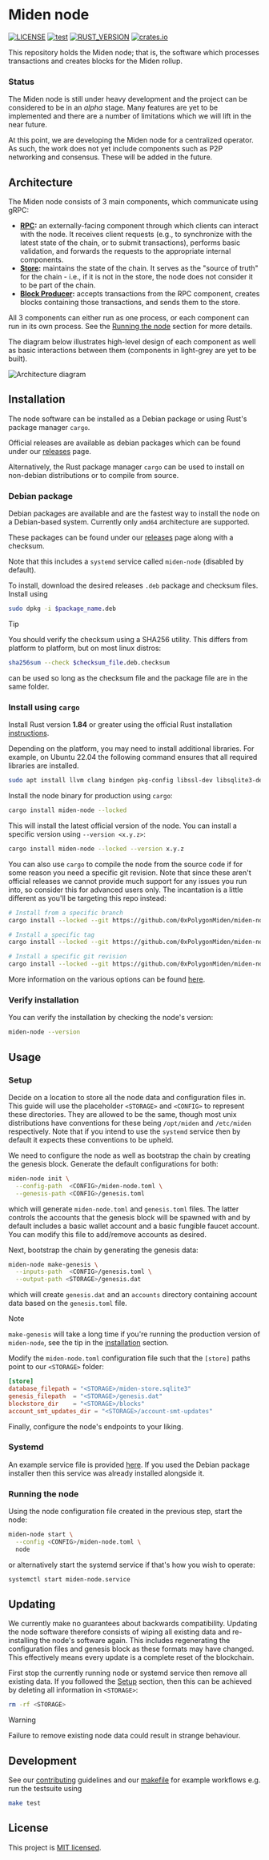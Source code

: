 # Miden node

[![LICENSE](https://img.shields.io/badge/license-MIT-blue.svg)](https://github.com/0xPolygonMiden/miden-node/blob/main/LICENSE)
[![test](https://github.com/0xPolygonMiden/miden-node/actions/workflows/test.yml/badge.svg)](https://github.com/0xPolygonMiden/miden-node/actions/workflows/test.yml)
[![RUST_VERSION](https://img.shields.io/badge/rustc-1.84+-lightgray.svg)](https://www.rust-lang.org/tools/install)
[![crates.io](https://img.shields.io/crates/v/miden-node)](https://crates.io/crates/miden-node)

This repository holds the Miden node; that is, the software which processes transactions and creates blocks for the Miden rollup.

### Status

The Miden node is still under heavy development and the project can be considered to be in an _alpha_ stage. Many features are yet to be implemented and there are a number of limitations which we will lift in the near future.

At this point, we are developing the Miden node for a centralized operator. As such, the work does not yet include components such as P2P networking and consensus. These will be added in the future.

## Architecture

The Miden node consists of 3 main components, which communicate using gRPC:

- **[RPC](crates/rpc):** an externally-facing component through which clients can interact with the node. It receives client requests (e.g., to synchronize with the latest state of the chain, or to submit transactions), performs basic validation, and forwards the requests to the appropriate internal components.
- **[Store](crates/store):** maintains the state of the chain. It serves as the "source of truth" for the chain - i.e., if it is not in the store, the node does not consider it to be part of the chain.
- **[Block Producer](crates/block-producer):** accepts transactions from the RPC component, creates blocks containing those transactions, and sends them to the store.

All 3 components can either run as one process, or each component can run in its own process. See the [Running the node](#running-the-node) section for more details.

The diagram below illustrates high-level design of each component as well as basic interactions between them (components in light-grey are yet to be built).

![Architecture diagram](./assets/architecture.png)

## Installation

The node software can be installed as a Debian package or using Rust's package manager `cargo`.

Official releases are available as debian packages which can be found under our [releases](https://github.com/0xPolygonMiden/miden-node/releases) page.

Alternatively, the Rust package manager `cargo` can be used to install on non-debian distributions or to compile from source.

### Debian package

Debian packages are available and are the fastest way to install the node on a Debian-based system. Currently only `amd64` architecture are supported.

These packages can be found under our [releases](https://github.com/0xPolygonMiden/miden-node/releases) page along with a checksum.

Note that this includes a `systemd` service called `miden-node` (disabled by default).

To install, download the desired releases `.deb` package and checksum files. Install using

```sh
sudo dpkg -i $package_name.deb
```

> [!TIP]
> You should verify the checksum using a SHA256 utility. This differs from platform to platform, but on most linux distros:
> ```sh
> sha256sum --check $checksum_file.deb.checksum
> ```
> can be used so long as the checksum file and the package file are in the same folder.

### Install using `cargo`

Install Rust version **1.84** or greater using the official Rust installation [instructions](https://www.rust-lang.org/tools/install).

Depending on the platform, you may need to install additional libraries. For example, on Ubuntu 22.04 the following command ensures that all required libraries are installed.

```sh
sudo apt install llvm clang bindgen pkg-config libssl-dev libsqlite3-dev
```

Install the node binary for production using `cargo`:

```sh
cargo install miden-node --locked
```

This will install the latest official version of the node. You can install a specific version using `--version <x.y.z>`:

```sh
cargo install miden-node --locked --version x.y.z
```

You can also use `cargo` to compile the node from the source code if for some reason you need a specific git revision. Note that since these aren't official releases we cannot provide much support for any issues you run into, so consider this for advanced users only. The incantation is a little different as you'll be targeting this repo instead: 

```sh
# Install from a specific branch
cargo install --locked --git https://github.com/0xPolygonMiden/miden-node miden-node --branch <branch>

# Install a specific tag
cargo install --locked --git https://github.com/0xPolygonMiden/miden-node miden-node --tag <tag>

# Install a specific git revision
cargo install --locked --git https://github.com/0xPolygonMiden/miden-node miden-node --rev <git-sha>
```

More information on the various options can be found [here](https://doc.rust-lang.org/cargo/commands/cargo-install.html#install-options).

### Verify installation

You can verify the installation by checking the node's version:

```sh
miden-node --version
```

## Usage

### Setup

Decide on a location to store all the node data and configuration files in. This guide will use the placeholder `<STORAGE>` and `<CONFIG>` to represent these directories. They are allowed to be the same, though most unix distributions have conventions for these being `/opt/miden` and `/etc/miden` respectively. Note that if you intend to use the `systemd` service then by default it expects these conventions to be upheld.

We need to configure the node as well as bootstrap the chain by creating the genesis block. Generate the default configurations for both:

```sh
miden-node init \
  --config-path  <CONFIG>/miden-node.toml \
  --genesis-path <CONFIG>/genesis.toml  
```

which will generate `miden-node.toml` and `genesis.toml` files. The latter controls the accounts that the genesis block will be spawned with and by default includes a basic wallet account and a basic fungible faucet account. You can modify this file to add/remove accounts as desired.

Next, bootstrap the chain by generating the genesis data:

```sh
miden-node make-genesis \
  --inputs-path  <CONFIG>/genesis.toml \
  --output-path <STORAGE>/genesis.dat
```

which will create `genesis.dat` and an `accounts` directory containing account data based on the `genesis.toml` file.

> [!NOTE]
> `make-genesis` will take a long time if you're running the production version of `miden-node`, see the tip in the [installation](#install-using-`cargo`) section.

Modify the `miden-node.toml` configuration file such that the `[store]` paths point to our `<STORAGE>` folder:

```toml
[store]
database_filepath = "<STORAGE>/miden-store.sqlite3"
genesis_filepath  = "<STORAGE>/genesis.dat"
blockstore_dir    = "<STORAGE>/blocks"
account_smt_updates_dir = "<STORAGE>/account-smt-updates"
```

Finally, configure the node's endpoints to your liking.

### Systemd

An example service file is provided [here](packaging/miden-node.service). If you used the Debian package installer then this service was already installed alongside it.

### Running the node

Using the node configuration file created in the previous step, start the node:

```sh
miden-node start \
  --config <CONFIG>/miden-node.toml \
  node
```

or alternatively start the systemd service if that's how you wish to operate:

```sh
systemctl start miden-node.service
```

## Updating

We currently make no guarantees about backwards compatibility. Updating the node software therefore consists of wiping all existing data and re-installing the node's software again. This includes regenerating the configuration files and genesis block as these formats may have changed. This effectively means every update is a complete reset of the blockchain.

First stop the currently running node or systemd service then remove all existing data. If you followed the [Setup](#setup) section, then this can be achieved by deleting all information in `<STORAGE>`:

```sh
rm -rf <STORAGE>
```

> [!WARNING]
> Failure to remove existing node data could result in strange behaviour.

## Development

See our [contributing](CONTRIBUTING.md) guidelines and our [makefile](Makefile) for example workflows e.g. run the testsuite using

```sh
make test
``` 

## License

This project is [MIT licensed](./LICENSE).
